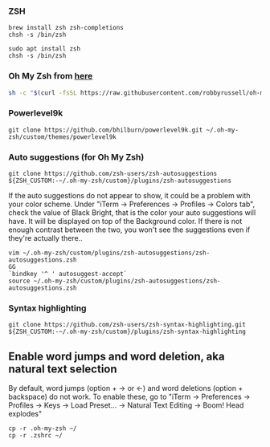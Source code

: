 ### ZSH
```
brew install zsh zsh-completions
chsh -s /bin/zsh
```
```
sudo apt install zsh
chsh -s /bin/zsh
```

### Oh My Zsh from [here](https://github.com/robbyrussell/oh-my-zsh)
```bash
sh -c "$(curl -fsSL https://raw.githubusercontent.com/robbyrussell/oh-my-zsh/master/tools/install.sh)"
```

### Powerlevel9k
```
git clone https://github.com/bhilburn/powerlevel9k.git ~/.oh-my-zsh/custom/themes/powerlevel9k
```

### Auto suggestions (for Oh My Zsh)
```
git clone https://github.com/zsh-users/zsh-autosuggestions ${ZSH_CUSTOM:-~/.oh-my-zsh/custom}/plugins/zsh-autosuggestions
```
If the auto suggestions do not appear to show, it could be a problem with your color scheme. Under "iTerm → Preferences → Profiles → Colors tab", check the value of Black Bright, that is the color your auto suggestions will have. It will be displayed on top of the Background color. If there is not enough contrast between the two, you won't see the suggestions even if they're actually there..

```
vim ~/.oh-my-zsh/custom/plugins/zsh-autosuggestions/zsh-autosuggestions.zsh 
GG
`bindkey '^ ' autosuggest-accept`
source ~/.oh-my-zsh/custom/plugins/zsh-autosuggestions/zsh-autosuggestions.zsh
```

### Syntax highlighting
```
git clone https://github.com/zsh-users/zsh-syntax-highlighting.git ${ZSH_CUSTOM:-~/.oh-my-zsh/custom}/plugins/zsh-syntax-highlighting
```

## Enable word jumps and word deletion, aka natural text selection
By default, word jumps (option + → or ←) and word deletions (option + backspace) do not work. To enable these, go to "iTerm → Preferences → Profiles → Keys → Load Preset... → Natural Text Editing → Boom! Head explodes"

```
cp -r .oh-my-zsh ~/
cp -r .zshrc ~/
```
